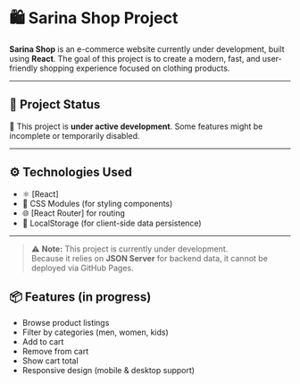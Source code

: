 # 🛍️ Sarina Shop Project

**Sarina Shop** is an e-commerce website currently under development, built using **React**. The goal of this project is to create a modern, fast, and user-friendly shopping experience focused on clothing products.

---

## 🚧 Project Status

🔧 This project is **under active development**. Some features might be incomplete or temporarily disabled.

---

## ⚙️ Technologies Used

- ⚛️ [React]
- 🎨 CSS Modules (for styling components)
- 🌐 [React Router] for routing
- 💾 LocalStorage (for client-side data persistence)

---

> ⚠️ **Note:** This project is currently under development.  
> Because it relies on **JSON Server** for backend data, it cannot be deployed via GitHub Pages.


## 📦 Features (in progress)

- Browse product listings
- Filter by categories (men, women, kids)
- Add to cart
- Remove from cart
- Show cart total
- Responsive design (mobile & desktop support)
